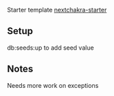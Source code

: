 Starter template [nextchakra-starter](https://github.com/sozonome/nextchakra-starter)

## Setup

db:seeds:up to add seed value

## Notes
Needs more work on exceptions